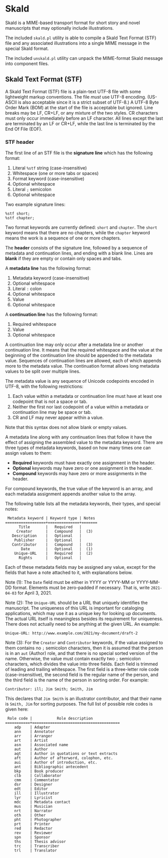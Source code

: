# Skald

Skald is a MIME-based transport format for short story and novel manuscripts that may optionally include illustrations.

The included `skald.pl` utility is able to compile a Skald Text Format (STF) file and any associated illustrations into a single MIME message in the special Skald format.

The included `unskald.pl` utility can unpack the MIME-format Skald message into component files.

## Skald Text Format (STF)

A Skald Text Format (STF) file is a plain-text UTF-8 file with some lightweight markup conventions.  The file _must_ use UTF-8 encoding.  (US-ASCII is also acceptable since it is a strict subset of UTF-8.)  A UTF-8 Byte Order Mark (BOM) at the start of the file is acceptable but ignored.  Line breaks may be LF, CR+LF, or any mixture of the two styles.  CR characters must only occur immediately before an LF character.  All lines except the last are terminated by an LF or CR+LF, while the last line is terminated by the End Of File (EOF).

### STF header

The first line of an STF file is the __signature line__ which has the following format:

1. Literal `%stf` string (case-insensitive)
2. Whitespace (one or more tabs or spaces)
3. Format keyword (case-insensitive)
4. Optional whitespace
5. Literal `;` semicolon
6. Optional whitespace

Two example signature lines:

    %stf short;
    %stf chapter;

Two format keywords are currently defined: `short` and `chapter`.  The `short` keyword means that there are no chapters, while the `chapter` keyword means the work is a sequence of one or more chapters.

The __header__ consists of the signature line, followed by a sequence of metadata and continuation lines, and ending with a blank line.  Lines are __blank__ if they are empty or contain only spaces and tabs.

A __metadata line__ has the following format:

1. Metadata keyword (case-insensitive)
2. Optional whitespace
3. Literal `:` colon
4. Optional whitespace
5. Value
6. Optional whitespace

A __continuation line__ has the following format:

1. Required whitespace
2. Value
3. Optional whitespace

A continuation line may only occur after a metadata line or another continuation line.  It means that the required whitespace and the value at the beginning of the continuation line should be appended to the metadata value.  Sequences of continuation lines are allowed, each of which appends more to the metadata value.  The continuation format allows long metadata values to be split over multiple lines.

The metadata value is any sequence of Unicode codepoints encoded in UTF-8, with the following restrictions:

1. Each value within a metadata or continuation line must have at least one codepoint that is not a space or tab.
2. Neither the first nor last codepoint of a value within a metadata or continuation line may be space or tab.
3. CR and LF may never appear within a value.

Note that this syntax does not allow blank or empty values.

A metadata line along with any continuation lines that follow it have the effect of assigning the assembled value to the metadata keyword.  There are three types of metadata keywords, based on how many times one can assign values to them:

- __Required__ keywords must have exactly one assignment in the header.
- __Optional__ keywords may have zero or one assignment in the header.
- __Compound__ keywords may have zero or more assignments in the header.

For compound keywords, the true value of the keyword is an array, and each metadata assignment appends another value to the array.

The following table lists all the metadata keywords, their types, and special notes:

     Metadata keyword | Keyword type | Notes
    ==================+==============+=======
          Title       |   Required   |
         Creator      |   Compound   |  (3)
       Description    |   Optional   |
        Publisher     |   Optional   |
       Contributor    |   Compound   |  (3)
           Date       |   Optional   |  (1)
        Unique-URL    |   Required   |  (2)
          Rights      |   Optional   |

Each of these metadata fields may be assigned any value, except for the fields that have a note attached to it, with explanations below.

Note (1): The `Date` field must be either in YYYY or YYYY-MM or YYYY-MM-DD format.  Elements must be zero-padded if necessary.  That is, write `2021-04-03` for April 3, 2021.

Note (2): The `Unique-URL` should be a URL that uniquely identifies the manuscript.  The uniqueness of this URL is important for cataloging applications, which may use it as a unique key for looking up documents.  The actual URL itself is meaningless besides its requirement for uniqueness.  There does not actually need to be anything at the given URL.  An example:

    Unique-URL: http://www.example.com/2021/my-document/draft-2

Note (3): For the `Creator` and `Contributor` keywords, if the value assigned to them contains no `;` semicolon characters, then it is assumed that the person is in an `aut` (Author) role, and that there is no special sorted version of the name.  Otherwise, the value must contain exactly two `;` semicolon characters, which divides the value into three fields.  Each field is trimmed of leading and trailing whitespace.  The first field is a three-letter role code (case-insensitive), the second field is the regular name of the person, and the third field is the name of the person in sorting order.  For example:

    Contributor: ill; Jim Smith; Smith, Jim

This declares that `Jim Smith` is an illustrator contributor, and that their name is `Smith, Jim` for sorting purposes.  The full list of possible role codes is given here:

     Role code |           Role description
    ===========+=======================================
        adp    | Adapter
        ann    | Annotator
        arr    | Arranger
        art    | Artist
        asn    | Associated name
        aut    | Author
        aqt    | Author in quotations or text extracts
        aft    | Author of afterword, colophon, etc.
        aui    | Author of introduction, etc.
        ant    | Bibliographic antecedent
        bkp    | Book producer
        clb    | Collaborator
        cmm    | Commentator
        dsr    | Designer
        edt    | Editor
        ill    | Illustrator
        lyr    | Lyricist
        mdc    | Metadata contact
        mus    | Musician
        nrt    | Narrator
        oth    | Other
        pht    | Photographer
        prt    | Printer
        red    | Redactor
        rev    | Reviewer
        spn    | Sponsor
        ths    | Thesis advisor
        trc    | Transcriber
        trl    | Translator

